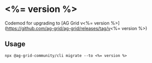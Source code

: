# <%= version %>

Codemod for upgrading to [AG Grid v<%= version %>](https://github.com/ag-grid/ag-grid/releases/tag/v<%= version %>)

## Usage

```
npx @ag-grid-community/cli migrate --to <%= version %>
```
